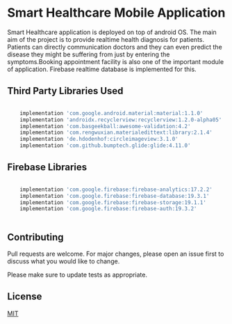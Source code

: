 # Smart Healthcare Mobile Application

Smart Healthcare application is deployed on top of android OS. The main aim of the project is to provide realtime health diagnosis for patients. Patients can directly communication doctors and they can even predict the disease they might be suffering from just by entering the symptoms.Booking appointment facility is also one of the important module of application. Firebase realtime database is implemented for this.

## Third Party Libraries Used

```bash

    implementation 'com.google.android.material:material:1.1.0'
    implementation 'androidx.recyclerview:recyclerview:1.2.0-alpha05'
    implementation 'com.basgeekball:awesome-validation:4.2'
    implementation 'com.rengwuxian.materialedittext:library:2.1.4'
    implementation 'de.hdodenhof:circleimageview:3.1.0'
    implementation 'com.github.bumptech.glide:glide:4.11.0'

```

## Firebase Libraries

```bash

    implementation 'com.google.firebase:firebase-analytics:17.2.2'
    implementation 'com.google.firebase:firebase-database:19.3.1'
    implementation 'com.google.firebase:firebase-storage:19.1.1'
    implementation 'com.google.firebase:firebase-auth:19.3.2'
    
```    

## Contributing
Pull requests are welcome. For major changes, please open an issue first to discuss what you would like to change.

Please make sure to update tests as appropriate.

## License
[MIT](https://choosealicense.com/licenses/mit/)
